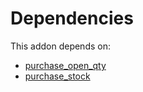 # Dependencies

This addon depends on:

- [purchase_open_qty](https://github.com/bringout/oca-workflow-process)
- [purchase_stock](https://github.com/bringout/oca-ocb-warehouse/tree/f7f834405e26b3f1b9786c04a4a652fd978abd14/odoo-bringout-oca-ocb-purchase_stock)
